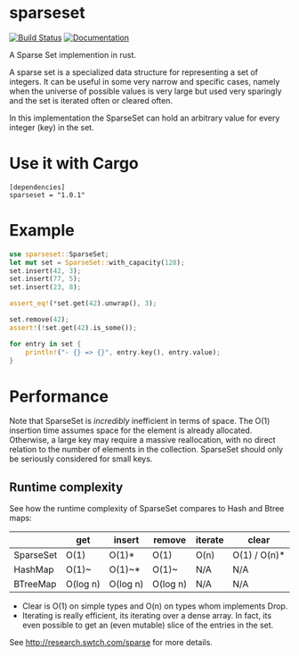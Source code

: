 #  sparseset

[![Build Status](https://travis-ci.org/bombela/sparseset.svg?branch=master)](https://travis-ci.org/bombela/sparseset)
[![Documentation](https://docs.rs/sparseset/badge.svg)](https://docs.rs/sparseset)


A Sparse Set implemention in rust.

A sparse set is a specialized data structure for representing a set of integers.
It can be useful in some very narrow and specific cases, namely when the universe of possible
values is very large but used very sparingly and the set is iterated often or cleared often.

In this implementation the SparseSet can hold an arbitrary value for every integer (key) in the set.

# Use it with Cargo

```
[dependencies]
sparseset = "1.0.1"
```

# Example

```rust
use sparseset::SparseSet;
let mut set = SparseSet::with_capacity(128);
set.insert(42, 3);
set.insert(77, 5);
set.insert(23, 8);

assert_eq!(*set.get(42).unwrap(), 3);

set.remove(42);
assert!(!set.get(42).is_some());

for entry in set {
    println!("- {} => {}", entry.key(), entry.value);
}
```

# Performance

Note that SparseSet is *incredibly* inefficient in terms of space. The O(1) insertion time
assumes space for the element is already allocated.  Otherwise, a large key may require a
massive reallocation, with no direct relation to the number of elements in the collection.
SparseSet should only be seriously considered for small keys.

## Runtime complexity

See how the runtime complexity of SparseSet compares to Hash and Btree maps:

|           | get       | insert   | remove   | iterate | clear        |
|-----------|-----------|----------|----------|---------|--------------|
| SparseSet | O(1)      | O(1)*    | O(1)     | O(n)    | O(1) / O(n)* |
| HashMap   | O(1)~     | O(1)~*   | O(1)~    | N/A     | N/A          |
| BTreeMap  | O(log n)  | O(log n) | O(log n) | N/A     | N/A          |

* Clear is O(1) on simple types and O(n) on types whom implements Drop.
* Iterating is really efficient, its iterating over a dense array. In fact, its even possible
to get an (even mutable) slice of the entries in the set.

See http://research.swtch.com/sparse for more details.
